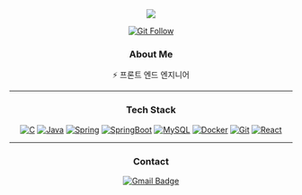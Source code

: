 <div align="center">
  <img src="https://capsule-render.vercel.app/api?type=waving&color=gradient&height=280&section=header&text=한규덕&fontSize=90&animation=twinkling&fontAlignY=35&desc=컴퓨터공학과%20개발자"/>
</div>

<div align="center">
  
[![Git Follow](https://img.shields.io/github/followers/your-github-username?style=social)](https://github.com/HanGyuDeok)

</div>

<div align="center">
  
### About Me

⚡ 프론트 엔드 엔지니어

---

### Tech Stack

[![C](https://img.shields.io/badge/C-555555?style=flat&logo=c&logoColor=white)](#) 
[![Java](https://img.shields.io/badge/Java-orange?style=flat&logo=java&logoColor=white)](#) 
[![Spring](https://img.shields.io/badge/-Spring-lightgray?style=flat&logo=spring)](#) 
[![SpringBoot](https://img.shields.io/badge/-Springboot-black?style=flat&logo=springboot)](#) 
[![MySQL](https://img.shields.io/badge/-MySQL-4479A1?style=flat&logo=mysql&logoColor=white)](#) 
[![Docker](https://img.shields.io/badge/-Docker-black?style=flat&logo=docker)](#)
[![Git](https://img.shields.io/badge/-Git-black?style=flat&logo=git)](#) 
[![React](https://img.shields.io/badge/-React-black?style=flat&logo=react)](#) 

---

### Contact

[![Gmail Badge](https://img.shields.io/badge/-Gmail-d14836?style=flat-square&logo=Gmail&logoColor=white&link=mailto:your-email@example.com)](mailto:your-email@example.com)

</div>

